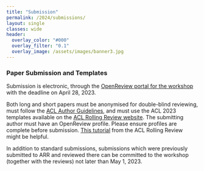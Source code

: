 ```yaml
---
title: "Submission"
permalink: /2024/submissions/
layout: single
classes: wide
header:
  overlay_color: "#000"
  overlay_filter: "0.1"
  overlay_image: /assets/images/banner3.jpg
---
```


### Paper Submission and Templates

Submission is electronic, through the [OpenReview portal for the workshop](https://openreview.net/group?id=aclweb.org/ACL/2023/Workshop/WASSA) with the deadline on April 28, 2023.

Both long and short papers must be anonymised for double-blind reviewing, must follow the [ACL Author Guidelines](https://www.aclweb.org/adminwiki/index.php?title=ACL_Author_Guidelines), and must use the ACL 2023 templates available on the [ACL Rolling Review website](https://aclrollingreview.org/cfp).
The submitting author must have an OpenReview profile. Please ensure profiles are complete before submission. [This tutorial](https://docs.google.com/presentation/d/1kJeoAfwbnFapUN0ySLSoOm11-2odz48DGS1DEzNs03k/edit#slide=id.gcfa2063058_0_0) from the ACL Rolling Review might be helpful. 

In addition to standard submissions, submissions which were previously submitted to ARR and reviewed there can be committed to the workshop (together with the reviews) not later than May 1, 2023.
